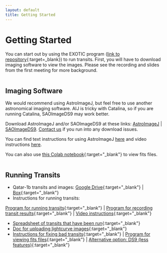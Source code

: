 ```yaml
---
layout: default
title: Getting Started
---
```


# Getting Started

You can start out by using the EXOTIC program ([link to repository](https://github.com/blaserethan/EXOTIC){:target=_blank}) to run transits. First, you will have to download imaging software to view the images. Please see the recording and slides from the first meeting for more background.

<div class="row" style="margin-bottom:1rem;">
<div class="column light-box" markdown="1">

## Imaging Software

We would recommend using AstroImageJ, but feel free to use another astronomical imaging software. AIJ is tricky with Catalina, so if you are running Catalina, SAOImageDS9 may work better.

Download AstroImageJ and/or SAOImageDS9 at these links: [AstroImageJ](https://www.astro.louisville.edu/software/astroimagej/) |
[SAOImageDS9](http://ds9.si.edu/site/Download.html). [Contact us](/contact/) if you run into any download issues.

You can find text instructions for using AstroImageJ [here](https://docs.google.com/document/d/1wN5WhPDCFvLuUglR9uC-6S_c7tDQUbYdOmVoD4NUQ1c/edit) and video instructions [here](https://www.youtube.com/watch?v=-GGLPy71ryg&feature=youtu.be).

You can also use [this Colab notebook](https://colab.research.google.com/drive/1R4ed26oHP9MzYZBgMZuP4z2QwMS0AULU){:target="_blank"} to view fits files.

</div>

<div class="column light-box" markdown="1">

## Running Transits

* Qatar-1b transits and images:
[Google Drive](https://drive.google.com/drive/folders/1b2eSuP8l-EtUeB9bej82VyYXXl50FP55?usp=sharing){:target="_blank"} |
[Box](https://stanford.box.com/s/u3ngkm83c99u3c0j6e85xcuh7rwqe446){:target="_blank"}
* Instructions for running transits:
<!-- [Text instructions](https://docs.google.com/document/d/1pvc_VuJrGJ2RAnDcASRZ8zGNFV2TPjd8K1PaKbrhOBE/edit){:target="_blank"} | -->
[Program for running transits](https://colab.research.google.com/drive/1wrjyfnZJSJNi-1VL5Pr6PWsfysNFw7e-#scrollTo=ccmdu8SO42yx){:target="_blank"} |
[Program for recording transit results](https://colab.research.google.com/drive/1SBKBfuQ5KXFg_gJLDJXDXSEHR48p04k3){:target="_blank"} | 
[Video instructions](https://youtu.be/crLkc3TIDdY){:target="_blank"}
* [Spreadsheet of transits that have been run](https://docs.google.com/spreadsheets/d/1oqnEk49SpIN2oui4Q4ZrY14h0MEhSxesMuuB3GuycD8/edit?usp=sharing){:target="_blank"}
* [Doc for uploading lightcurve images](https://docs.google.com/document/d/1mpFZcO7s-mDykqqrw1Vvk0lCj4KK2TfK768FGKCTu8A/edit?usp=sharing){:target="_blank"}
* [Instructions for fixing bad transits](https://youtu.be/HQAulcrkQok){:target="_blank"} |
[Program for viewing fits files](https://colab.research.google.com/drive/1R4ed26oHP9MzYZBgMZuP4z2QwMS0AULU){:target="_blank"} |
[Alternative option: DS9 (less features)](https://youtu.be/3aDeZfzlpl4){:target="_blank"}

</div>
</div>

<!-- <div class="column light-box" markdown="1">
<img src="/Qatar-1b-comps.png" alt="Qatar-1 b starfield">
<center>Qatar-1 b Starfield with Comparison Stars</center>
</div> -->